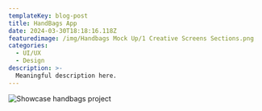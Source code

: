 ```yaml
---
templateKey: blog-post
title: HandBags App
date: 2024-03-30T18:18:16.118Z
featuredimage: /img/Handbags Mock Up/1 Creative Screens Sections.png
categories:
  - UI/UX
  - Design
description: >-
  Meaningful description here.
---
```


![Showcase handbags project](../../static/img/handbags.svg)